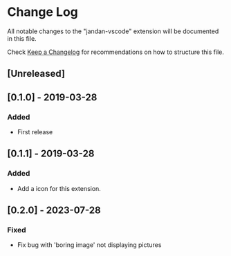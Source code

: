 # Change Log

All notable changes to the "jandan-vscode" extension will be documented in this file.

Check [Keep a Changelog](http://keepachangelog.com/) for recommendations on how to structure this file.

## [Unreleased]

## [0.1.0] - 2019-03-28
### Added
- First release

## [0.1.1] - 2019-03-28
### Added
- Add a icon for this extension.

## [0.2.0] - 2023-07-28
### Fixed
- Fix bug with 'boring image' not displaying pictures
